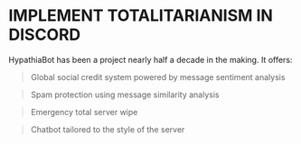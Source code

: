 # IMPLEMENT TOTALITARIANISM IN DISCORD

HypathiaBot has been a project nearly half a decade in the making. It offers:

> Global social credit system powered by message sentiment analysis

> Spam protection using message similarity analysis

> Emergency total server wipe

> Chatbot tailored to the style of the server
